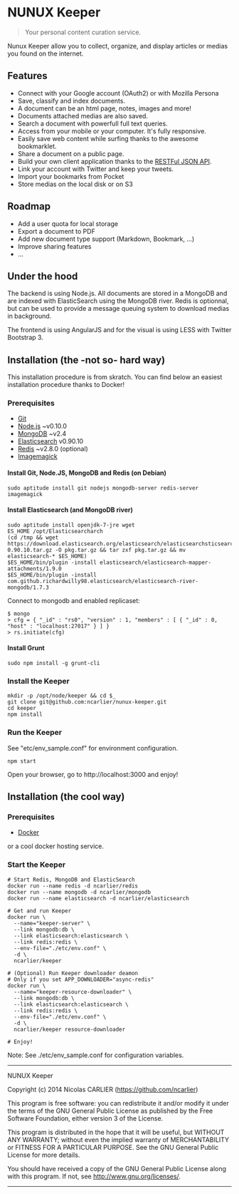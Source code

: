 # NUNUX Keeper

> Your personal content curation service.

Nunux Keeper allow you to collect, organize, and display articles or medias you found on the internet.

## Features

* Connect with your Google account (OAuth2) or with Mozilla Persona
* Save, classify and index documents.
* A document can be an html page, notes, images and more!
* Documents attached medias are also saved.
* Search a document with powerfull full text queries.
* Access from your mobile or your computer. It's fully responsive.
* Easily save web content while surfing thanks to the awesome bookmarklet.
* Share a document on a public page.
* Build your own client application thanks to the [RESTFul JSON API](http://keeper.nunux.org/doc).
* Link your account with Twitter and keep your tweets.
* Import your bookmarks from Pocket
* Store medias on the local disk or on S3

## Roadmap

* Add a user quota for local storage
* Export a document to PDF
* Add new document type support (Markdown, Bookmark, ...)
* Improve sharing features
* ...

## Under the hood

The backend is using Node.js. All documents are stored in a MongoDB and are indexed with ElasticSearch using the MongoDB river. Redis is optionnal, but can be used to provide a message queuing system to download medias in background.

The frontend is using AngularJS and for the visual is using LESS with Twitter Bootstrap 3.

## Installation (the -not so- hard way)

This installation procedure is from skratch. You can find below an easiest installation procedure thanks to Docker!

### Prerequisites

* [Git](http://git-scm.com/)
* [Node.js](http://nodejs.org/) ~v0.10.0
* [MongoDB](http://www.mongodb.org/) ~v2.4
* [Elasticsearch](http://www.elasticsearch.org/) v0.90.10
* [Redis](http://redis.io/) ~v2.8.0 (optional)
* [Imagemagick](http://www.imagemagick.org/)

#### Install Git, Node.JS, MongoDB and Redis (on Debian)

    sudo aptitude install git nodejs mongodb-server redis-server imagemagick

#### Install Elasticsearch (and MongoDB river)

    sudo aptitude install openjdk-7-jre wget
    ES_HOME /opt/Elasticsearcharch
    (cd /tmp && wget https://download.elasticsearch.org/elasticsearch/elasticsearchsticsearch/elasticsearch-0.90.10.tar.gz -O pkg.tar.gz && tar zxf pkg.tar.gz && mv elasticsearch-* $ES_HOME)
    $ES_HOME/bin/plugin -install elasticsearch/elasticsearch-mapper-attachments/1.9.0
    $ES_HOME/bin/plugin -install com.github.richardwilly98.elasticsearch/elasticsearch-river-mongodb/1.7.3

Connect to mongodb and enabled replicaset:

    $ mongo
    > cfg = { "_id" : "rs0", "version" : 1, "members" : [ { "_id" : 0, "host" : "localhost:27017" } ] }
    > rs.initiate(cfg)

#### Install Grunt

    sudo npm install -g grunt-cli

### Install the Keeper

    mkdir -p /opt/node/keeper && cd $_
    git clone git@github.com:ncarlier/nunux-keeper.git
    cd keeper
    npm install

### Run the Keeper

See "etc/env_sample.conf" for environment configuration.

    npm start

Open your browser, go to http://localhost:3000 and enjoy!

## Installation (the cool way)

### Prerequisites

* [Docker](http://www.docker.io/)

or a cool docker hosting service.

### Start the Keeper

    # Start Redis, MongoDB and ElasticSearch
    docker run --name redis -d ncarlier/redis
    docker run --name mongodb -d ncarlier/mongodb
    docker run --name elasticsearch -d ncarlier/elasticsearch

    # Get and run Keeper
    docker run \
      --name="keeper-server" \
      --link mongodb:db \
      --link elasticsearch:elasticsearch \
      --link redis:redis \
      --env-file="./etc/env.conf" \
      -d \
      ncarlier/keeper

    # (Optional) Run Keeper downloader deamon
    # Only if you set APP_DOWNLOADER="async-redis"
    docker run \
      --name="keeper-resource-downloader" \
      --link mongodb:db \
      --link elasticsearch:elasticsearch \
      --link redis:redis \
      --env-file="./etc/env.conf" \
      -d \
      ncarlier/keeper resource-downloader

    # Enjoy!

Note: See ./etc/env_sample.conf for configuration variables.

----------------------------------------------------------------------

NUNUX Keeper

Copyright (c) 2014 Nicolas CARLIER (https://github.com/ncarlier)

This program is free software: you can redistribute it and/or modify
it under the terms of the GNU General Public License as published by
the Free Software Foundation, either version 3 of the License.

This program is distributed in the hope that it will be useful,
but WITHOUT ANY WARRANTY; without even the implied warranty of
MERCHANTABILITY or FITNESS FOR A PARTICULAR PURPOSE.  See the
GNU General Public License for more details.

You should have received a copy of the GNU General Public License
along with this program.  If not, see <http://www.gnu.org/licenses/>.

----------------------------------------------------------------------
